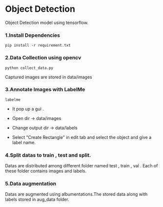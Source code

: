 
# Object Detection
Object Detection model using tensorflow.

### 1.Install Dependencies
    pip install -r requirement.txt

### 2.Data Collection using opencv
    python collect_data.py
Captured images are stored in data/images

### 3.Annotate Images with LabelMe
    labelme
- It pop up a gui .

- Open dir -> data/images

- Change output dir -> data/labels

- Select "Create Rectangle" in edit tab and select the object and give a label name.

### 4.Split datas to train , test and split.
Datas are distributed among different folder named test , train , val . Each of these folder contains images and labels.

### 5.Data augmentation
Datas are augmented using albumentations.The stored data along with labels stored in aug_data folder.
